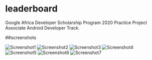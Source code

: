 # leaderboard
Google Africa Developer Scholarship Program 2020 Practice Project
Associate Android Developer Track.

##screenshots

![Screenshot1](screenshots/splash.png)
![Screenshot2](screenshots/hours.png)
![Screenshot3](screenshots/skill.png)
![Screenshot4](screenshots/submit.png)
![Screenshot5](screenshots/confirm.png)
![Screenshot6](screenshots/success.png)
![Screenshot7](screenshots/submissionnot.png)
